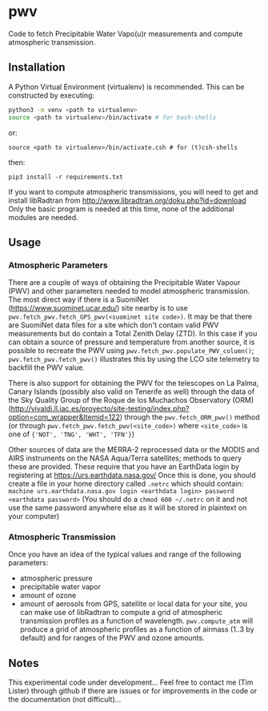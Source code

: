 # pwv
Code to fetch Precipitable Water Vapo(u)r measurements and compute atmospheric transmission.

## Installation

A Python Virtual Environment (virtualenv) is recommended. This can be constructed by executing:
```bash
python3 -m venv <path to virtualenv>
source <path to virtualenv>/bin/activate # for bash-shells
```

or:

`source <path to virtualenv>/bin/activate.csh # for (t)csh-shells`

then:

`pip3 install -r requirements.txt`

If you want to compute atmospheric transmissions, you will need to get and install libRadtran from http://www.libradtran.org/doku.php?id=download
Only the basic program is needed at this time, none of the additional modules are needed.

## Usage

### Atmospheric Parameters

There are a couple of ways of obtaining the Precipitable Water Vapour (PWV) and other parameters needed to model atmospheric transmission. The most direct way if there is a SuomiNet (https://www.suominet.ucar.edu/) site nearby is to use `pwv.fetch_pwv.fetch_GPS_pwv(<suominet site code>)`. It may be that there are SuomiNet data files for a site which don't contain valid PWV measurements but do contain a Total Zenith Delay (ZTD). In this case if you can obtain a source of pressure and temperature from another source, it is possible to recreate the PWV using `pwv.fetch_pwv.populate_PWV_column()`; `pwv.fetch_pwv.fetch_pwv()` illustrates this by using the LCO site telemetry to backfill the PWV value.

There is also support for obtaining the PWV for the telescopes on La Palma, Canary Islands (possibly also valid on Tenerife as well) through the data of the Sky Quality Group of the Roque de los Muchachos Observatory (ORM) (http://vivaldi.ll.iac.es/proyecto/site-testing/index.php?option=com_wrapper&Itemid=122) through the `pwv.fetch_ORM_pwv()` method (or through `pwv.fetch_pwv.fetch_pwv(<site_code>)` where `<site_code>` is one of `{'NOT', 'TNG', 'WHT', 'TFN'}`)

Other sources of data are the MERRA-2 reprocessed data or the MODIS and AIRS instruments on the NASA Aqua/Terra satellites; methods to query these are provided. These require that you have an EarthData login by registering at https://urs.earthdata.nasa.gov/ Once this is done, you should create a file in your home directory called `.netrc` which should contain:
`machine urs.earthdata.nasa.gov login <earthdata login> password <earthdata password>`
(You should do a `chmod 600 ~/.netrc` on it and not use the same password anywhere else as it will be stored in plaintext on your computer)

### Atmospheric Transmission

Once you have an idea of the typical values and range of the following parameters:
* atmospheric pressure
* precipitable water vapor
* amount of ozone
* amount of aerosols
from GPS, satellite or local data for your site, you can make use of libRadtran to compute a grid of atmospheric transmission profiles as a function of wavelength.
`pwv.compute_atm` will produce a grid of atmospheric profiles as a function of airmass (1..3 by default) and for ranges of the PWV and ozone amounts.

## Notes

This experimental code under development... Feel free to contact me (Tim Lister) through github if there are issues or for improvements in the code or the documentation (not difficult)...
